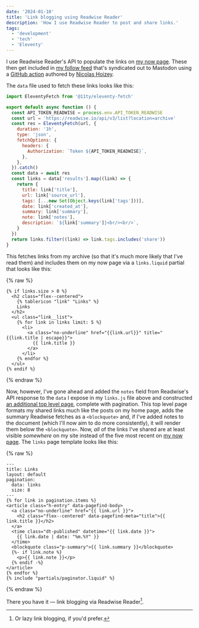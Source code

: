 ```yaml
---
date: '2024-01-10'
title: 'Link blogging using Readwise Reader'
description: 'How I use Readwise Reader to post and share links.'
tags:
  - 'development'
  - 'tech'
  - 'Eleventy'
---
```

I use Readwise Reader's API to populate the links on [my now page](https://coryd.dev/now). These then get included in [my follow feed](https://feedpress.me/coryd-follow) that's syndicated out to Mastodon using a [GitHub action](https://github.com/nhoizey/github-action-feed-to-mastodon) authored by [Nicolas Hoizey](https://nicolas-hoizey.com).<!-- excerpt -->

The `data` file used to fetch these links looks like this:

```javascript
import EleventyFetch from '@11ty/eleventy-fetch'

export default async function () {
  const API_TOKEN_READWISE = process.env.API_TOKEN_READWISE
  const url = 'https://readwise.io/api/v3/list?location=archive'
  const res = EleventyFetch(url, {
    duration: '1h',
    type: 'json',
    fetchOptions: {
      headers: {
        Authorization: `Token ${API_TOKEN_READWISE}`,
      },
    },
  }).catch()
  const data = await res
  const links = data['results'].map((link) => {
    return {
      title: link['title'],
      url: link['source_url'],
      tags: [...new Set(Object.keys(link['tags']))],
      date: link['created_at'],
      summary: link['summary'],
      note: link['notes'],
      description: `${link['summary']}<br/><br/>`,
    }
  })
  return links.filter((link) => link.tags.includes('share'))
}
```

This fetches links from my archive (so that it's much more likely that I've read them) and includes them on my now page via a `links.liquid` partial that looks like this:

{% raw %}
```liquid
{% if links.size > 0 %}
  <h2 class="flex--centered">
    {% tablericon "link" "Links" %}
    Links
  </h2>
  <ul class="link__list">
    {% for link in links limit: 5 %}
      <li>
        <a class="no-underline" href="{{link.url}}" title="{{link.title | escape}}">
          {{ link.title }}
        </a>
      </li>
    {% endfor %}
  </ul>
{% endif %}
```
{% endraw %}

Now, however, I've gone ahead and added the `notes` field from Readwise's API response to the `data` I expose in my `links.js` file above and constructed [an additional top level page](/links), complete with pagination. This top level page formats my shared links much like the posts on my home page, adds the summary Readwise fetches as a `<blockquote>` and, if I've added notes to the document (which I'll now aim to do more consistently), it will render them below the `<blockquote>`. Now, *all* of the links I've shared are at least visible *somewhere* on my site instead of the five most recent on [my now page](/now). The `links` page template looks like this:

{% raw %}
```liquid
---
title: Links
layout: default
pagination:
  data: links
  size: 8
---
{% for link in pagination.items %}
<article class="h-entry" data-pagefind-body>
  <a class="no-underline" href="{{ link.url }}">
    <h2 class="flex--centered" data-pagefind-meta="title">{{ link.title }}</h2>
  </a>
  <time class="dt-published" datetime="{{ link.date }}">
    {{ link.date | date: "%m.%Y" }}
  </time>
  <blockquote class="p-summary">{{ link.summary }}</blockquote>
  {%- if link.note %}
    <p>{{ link.note }}</p>
  {% endif -%}
</article>
{% endfor %}
{% include "partials/paginator.liquid" %}
```
{% endraw %}

There you have it — link blogging via Readwise Reader[^1].

[^1]: Or lazy link blogging, if you'd prefer.